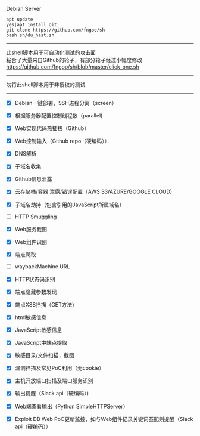 Debian Server
```
apt update
yes|apt install git
git clone https://github.com/fngoo/sh
bash sh/du_hast.sh
```
***
此shell脚本用于可自动化测试的攻击面  
粘合了大量来自Github的轮子，有部分轮子经过小幅度修改  
https://github.com/fngoo/sh/blob/master/click_one.sh
***
勿将此shell脚本用于非授权的测试
***
- [x] Debian一键部署，SSH进程分离（screen）
- [x] 根据服务器配置控制线程数（parallel)
- [x] Web实现代码热插拔（Github）
- [x] Web控制输入（Github repo（硬编码））

- [x] DNS解析
- [x] 子域名收集
- [x] Github信息泄露
- [x] 云存储桶/容器 泄露/错误配置（AWS S3/AZURE/GOOGLE CLOUD)
- [x] 子域名劫持（包含引用的JavaScript所属域名）
- [ ] HTTP Smuggling
- [x] Web服务截图
- [x] Web组件识别
- [x] 端点爬取
- [ ] waybackMachine URL
- [x] HTTP状态码识别
- [x] 端点隐藏参数发现
- [x] 端点XSS扫描（GET方法）
- [x] html敏感信息
- [x] JavaScript敏感信息
- [x] JavaScript中端点提取
- [x] 敏感目录/文件扫描，截图
- [x] 漏洞扫描及常见PoC利用（无cookie）
- [x] 主机开放端口扫描及端口服务识别

- [x] 输出提醒（Slack api（硬编码）)
- [x] Web端查看输出（Python SimpleHTTPServer）
- [x] Exploit DB Web PoC更新监控，如与Web组件记录关键词匹配则提醒（Slack api（硬编码））
